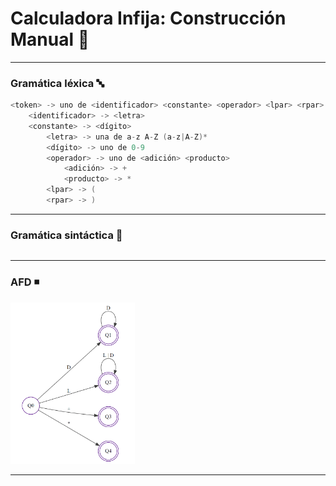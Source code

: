 # Calculadora Infija: Construcción Manual 🧮

---

### Gramática léxica 🔤

```c
<token> -> uno de <identificador> <constante> <operador> <lpar> <rpar>
    <identificador> -> <letra>
    <constante> -> <dígito>
    	<letra> -> una de a-z A-Z (a-z|A-Z)*
    	<dígito> -> uno de 0-9
    	<operador> -> uno de <adición> <producto>
    		<adición> -> +
    		<producto> -> *
    	<lpar> -> (
    	<rpar> -> )
```

---

### Gramática sintáctica 🔗

```c

```

---

### AFD ◾

<img src="/06-CalcInfManual/imgs/afd.png" alt="Autómata finito determinístico" style="zoom:30%;" />

---

